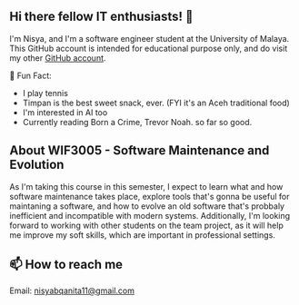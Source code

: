 ## Hi there fellow IT enthusiasts! 👋

<!--
**qanitanisya/qanitanisya** is a ✨ _special_ ✨ repository because its `README.md` (this file) appears on your GitHub profile.

Here are some ideas to get you started:

- 🔭 I’m currently working on ...
- 🌱 I’m currently learning ...
- 👯 I’m looking to collaborate on ...
- 🤔 I’m looking for help with ...
- 💬 Ask me about ...
- 📫 How to reach me: ...
- 😄 Pronouns: ...
- ⚡ Fun fact: ...
-->

I'm Nisya, and I'm a software engineer student at the University of Malaya. This GitHub account is intended for educational purpose only, and do visit my other [GitHub account](https://github.com/nisyabqanita).

💅 Fun Fact: 
- I play tennis
- Timpan is the best sweet snack, ever. (FYI it's an Aceh traditional food)
- I'm interested in AI too
- Currently reading Born a Crime, Trevor Noah. so far so good.

## About WIF3005 - Software Maintenance and Evolution
As I'm taking this course in this semester, I expect to learn what and how software maintenance takes place, explore tools that's gonna be useful for maintaning a software, and how to evolve an old software that's probbaly inefficient and incompatible with modern systems. Additionally, I'm looking forward to working with other students on the team project, as it will help me improve my soft skills, which are important in professional settings.

## 📫 How to reach me
Email: nisyabqanita11@gmail.com
